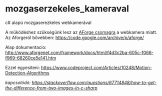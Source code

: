 # mozgaserzekeles_kameraval
c# alapú mozgaserezkeles webkamerával

A működéshez szükségünk lesz az [AForge csomagra](https://www.youtube.com/watch?v=5MKCe0l3FcA) a webkamera miatt. Az Aforgeról bővebben: https://code.google.com/archive/p/aforge/

Alap dokumentacio: http://www.aforgenet.com/framework/docs/html/f4d3c2ba-605c-f066-f969-68260ce5e141.htm 

Ezzel egyesíteni: https://www.codeproject.com/Articles/10248/Motion-Detection-Algorithms

*kapcsolódó: https://stackoverflow.com/questions/67714848/how-to-get-the-difference-from-two-images-in-c-sharp*
